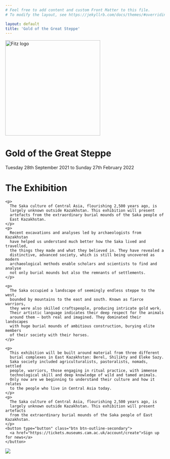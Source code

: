 ```yaml
---
# Feel free to add content and custom Front Matter to this file.
# To modify the layout, see https://jekyllrb.com/docs/themes/#overriding-theme-defaults

layout: default
title: 'Gold of the Great Steppe'
---
```


<div class="section" id="holding">
    <img src="https://beta.fitz.ms/images/logos/Fitz_logo_white.png" width="300" alt="Fitz logo" />
    <h1>Gold of the Great Steppe</h1>
    <p>Tuesday 28th September 2021 to Sunday 27th February 2022</p>
</div>

<div class="section" id="background">
  <div class="intro col-md-12">
    <h1>The Exhibition</h1>


    <p>
      The Saka culture of Central Asia, flourishing 2,500 years ago, is
      largely unknown outside Kazakhstan. This exhibition will present
      artefacts from the extraordinary burial mounds of the Saka people of
      East Kazakhstan.
    </p>
    <p>
      Recent excavations and analyses led by archaeologists from Kazakhstan
      have helped us understand much better how the Saka lived and travelled,
      the things they made and what they believed in. They have revealed a
      distinctive, advanced society, which is still being uncovered as modern
      archaeological methods enable scholars and scientists to find and analyse
      not only burial mounds but also the remnants of settlements.
    </p>

    <p>
      The Saka occupied a landscape of seemingly endless steppe to the west,
      bounded by mountains to the east and south. Known as fierce warriors,
      they were also skilled craftspeople, producing intricate gold work.
      Their artistic language indicates their deep respect for the animals
      around them – both real and imagined. They dominated their landscapes
      with huge burial mounds of ambitious construction, burying elite members
      of their society with their horses.
    </p>

    <p>
      This exhibition will be built around material from three different
      burial complexes in East Kazakhstan: Berel, Shilikty and Eleke Sazy.
      Saka society included agriculturalists, pastoralists, nomads, settled
      people, warriors, those engaging in ritual practice, with immense
      technological skill and deep knowledge of wild and tamed animals.
      Only now are we beginning to understand their culture and how it relates
      to the people who live in Central Asia today.
    </p>
    <p>
      The Saka culture of Central Asia, flourishing 2,500 years ago, is
      largely unknown outside Kazakhstan. This exhibition will present artefacts
      from the extraordinary burial mounds of the Saka people of East Kazakhstan.
    </p>
    <button type="button" class="btn btn-outline-secondary">
      <a href="https://tickets.museums.cam.ac.uk/account/create">Sign up for news</a>
    </button>

  </div>
  <img src="https://fitz-cms-images.s3.eu-west-2.amazonaws.com/goldpendant.png" />
